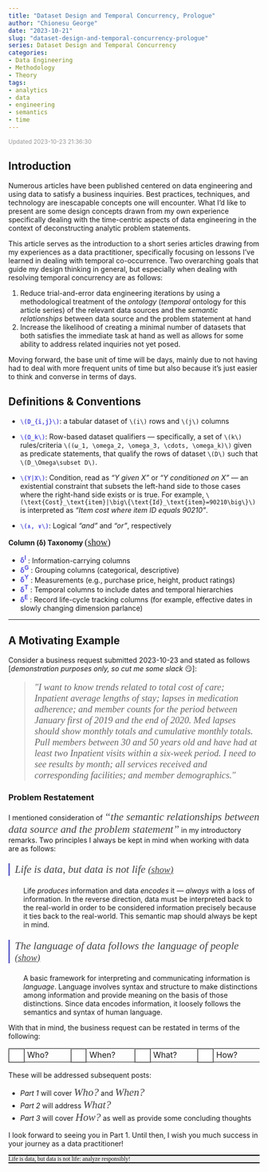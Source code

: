```yaml
---
title: "Dataset Design and Temporal Concurrency, Prologue"
author: "Chionesu George"
date: "2023-10-21"
slug: "dataset-design-and-temporal-concurrency-prologue"
series: Dataset Design and Temporal Concurrency
categories:
- Data Engineering
- Methodology
- Theory
tags:
- analytics
- data
- engineering
- semantics
- time
---
```


<span style="font-size:smaller; text-decoration:italic; color:#999999; ">Updated 2023-10-23 21:36:30</span>

<script src="https://ajax.googleapis.com/ajax/libs/jquery/3.7.1/jquery.min.js"></script>
<script src="markdown.js"></script>
<style>
.warning {background-color:#DFDFDFEE; border-top: solid 2px #AA0000; border-bottom: solid 2px #AA0000}
#problemStatement { color: #666666; font-family:Georgia; font-size:14pt; }
.def_sym {font-weight:bold; color:#5555DD; } 
.speech {color: #444444; font-family:Georgia; font-style: italic;font-size:16pt;  }
hint {font-size: 14pt; font-family: Georgia; font-variant: small-caps italic;  text-decoration: underline;}
hint:hover {cursor: pointer; font-weight: bold; }
[id^='Math'] {font-size;10pt; }
</style>

## Introduction

Numerous articles have been published centered on data engineering and using data to satisfy a business inquiries. Best practices, techniques, and technology are inescapable concepts one will encounter. What I’d like to present are some design concepts drawn from my own experience specifically dealing with the time-centric aspects of data engineering in the context of deconstructing analytic problem statements.

This article serves as the introduction to a short series articles drawing from my experiences as a data practitioner, specifically focusing on lessons I’ve learned in dealing with temporal co-occurrence. Two overarching goals that guide my design thinking in general, but especially when dealing with resolving temporal concurrency are as follows:

1.  Reduce trial-and-error data engineering iterations by using a methodological treatment of the *ontology* (*temporal* ontology for this article series) of the relevant data sources and the *semantic relationships* between data source and the problem statement at hand
2.  Increase the likelihood of creating a minimal number of datasets that both satisfies the immediate task at hand as well as allows for some ability to address related inquiries not yet posed.

Moving forward, the base unit of time will be days, mainly due to not having had to deal with more frequent units of time but also because it’s just easier to think and converse in terms of days.

## Definitions & Conventions

- <span class="def_sym">`\(D_{i,j}\)`</span>: a tabular dataset of `\(i\)` rows and `\(j\)` columns

- <span class="def_sym">`\(Ω_k\)`</span>: Row-based dataset qualifiers — specifically, a set of `\(k\)` rules/criteria `\((ω_1, \omega_2, \omega_3, \cdots, \omega_k)\)` given as predicate statements, that qualify the rows of dataset `\(D\)` such that `\(D_\Omega\subset D\)`.

- <span class="def_sym">`\(Y|X\)`</span>: Condition, read as *“Y given X”* or *“Y conditioned on X”* — an existential constraint that subsets the left-hand side to those cases where the right-hand side exists or is true. For example, `\(\text{Cost}_\text{item}|\big\{\text{Id}_\text{item}=90210\big\}\)` is interpreted as *“Item cost where item ID equals 90210”*.

- <span class="def_sym">`\(∧, ∨\)`</span>: Logical *“and”* and *“or”*, respectively

<p>
<b>Column (&delta;) Taxonomy </b>
<span role="toggle" context="definition" toggleGroup="0" class="">
&#10;<hint toggleGroup="0">(show)</hint>
</span>
</p>
<p>
<ul toggleGroup="0" context="definition">
<li>
<span class="def_sym">&delta;<sup>I</sup></span>
: Information-carrying columns
</li>
<li>
<span class="def_sym">&delta;<sup>G</sup></span>
: Grouping columns (categorical, descriptive)
</li>
<li>
<span class="def_sym">&delta;<sup>Y</sup></span>
: Measurements (e.g., purchase price, height, product ratings)
</li>
<li>
<span class="def_sym">&delta;<sup>T</sup></span>
: Temporal columns to include dates and temporal hierarchies
</li>
<li>
<span class="def_sym">&delta;<sup>E</sup></span>
: Record life-cycle tracking columns (for example, effective dates in slowly changing dimension parlance)
</li>
</ul>
</p>
<hr style="width:100%; "/>

## A Motivating Example

Consider a business request submitted 2023-10-23 and stated as follows \[*demonstration purposes only, so cut me some slack* 😏\]:

<blockquote id="problemStatement" class="speech">"I want to know trends related to total cost of care; Inpatient average lengths of stay; lapses in medication adherence; and member counts for the period between January first of 2019 and the end of 2020. Med lapses should show monthly totals and cumulative monthly totals. Pull members between 30 and 50 years old and have had at least two Inpatient visits within a six-week period. I need to see results by month; all services received and corresponding facilities; and member demographics."</blockquote>

### Problem Restatement

I mentioned consideration of <span class="speech">“the *semantic relationships* between data source and the problem statement”</span> in my introductory remarks. Two principles I always be kept in mind when working with data are as follows:

<blockquote class="speech" style="border-left: solid 3px #6666CC; padding-left: 10px; margin-left: 0px; ">
<span role="toggle" context="problemStatement" toggleGroup="1" class="">
Life is data, but data is not life  
<hint toggleGroup="1">(show)</hint>
</span>
</blockquote>
<p style="margin-left:30px; " context="problemStatement" toggleGroup="1">Life <i>produces</i> information and data <i>encodes</i> it &mdash; <i>always</i> with a loss of information. In the reverse direction, data must be interpreted back to the real-world in order to be considered information precisely because it ties back to the real-world. This semantic map should always be kept in mind.</p>
<blockquote class="speech" style="border-left: solid 3px #6666CC; padding-left: 10px; margin-left: 0px; ">
<span role="toggle" context="problemStatement" toggleGroup="2" class="">
The language of data follows the language of people  
<hint toggleGroup="2">(show)</hint>
</span>
</blockquote>
<p style="margin-left:30px; " context="problemStatement" toggleGroup="2">A basic framework for interpreting and communicating information is <i>language</i>. Language involves syntax and structure to make distinctions among information and provide meaning on the basis of those distinctions.  Since data encodes information, it loosely follows the semantics and syntax of human language.</p>

With that in mind, the business request can be restated in terms of the following:

<table>
<tr>
<td style="background-color:#FFFFFF; width:20px; height:20px; border:outset #999999 2px; "></td>
<td style="width:100px; padding-left:5px; align:right">Who?</td>
<td style="background-color:#FFFFFF; width:20px; height:20px; border:outset #999999 2px; "></td>
<td style="width:100px; padding-left:5px; align:right">When?</td>
<td style="background-color:#FFFFFF; width:20px; height:20px; border:outset #999999 2px; "></td>
<td style="width:100px; padding-left:5px; align:right">What?</td>
<td style="background-color:#FFFFFF; width:20px; height:20px; border:outset #999999 2px; "></td>
<td style="width:100px; padding-left:5px; align:right">How?</td>
</tr>
</table>

These will be addressed subsequent posts:

- *Part 1* will cover <span class="speech">Who?</span> and <span class="speech">When?</span>
- *Part 2* will address <span class="speech">What?</span>
- *Part 3* will cover <span class="speech">How?</span> as well as provide some concluding thoughts

I look forward to seeing you in Part 1. Until then, I wish you much success in your journey as a data practitioner!

<p style="border-top: solid 2px black; border-bottom: solid 2px black; background-color: #EFEFEF; font-size:smaller; ">
<span style="font-family:Georgia; font-variant:italic; ">Life is data, but data is not life: analyze responsibly!</span>
</p>

